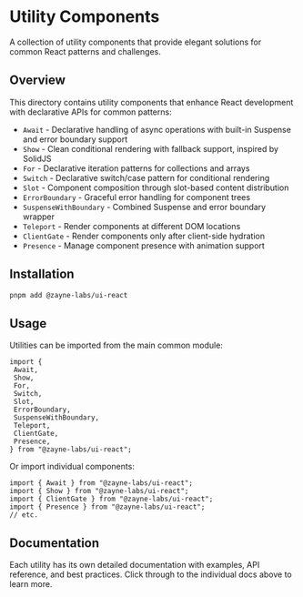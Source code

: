 # Utility Components

A collection of utility components that provide elegant solutions for common React patterns and challenges.

## Overview

This directory contains utility components that enhance React development with declarative APIs for common patterns:

- `Await` - Declarative handling of async operations with built-in Suspense and error boundary support
- `Show` - Clean conditional rendering with fallback support, inspired by SolidJS
- `For` - Declarative iteration patterns for collections and arrays
- `Switch` - Declarative switch/case pattern for conditional rendering
- `Slot` - Component composition through slot-based content distribution
- `ErrorBoundary` - Graceful error handling for component trees
- `SuspenseWithBoundary` - Combined Suspense and error boundary wrapper
- `Teleport` - Render components at different DOM locations
- `ClientGate` - Render components only after client-side hydration
- `Presence` - Manage component presence with animation support

## Installation

```bash
pnpm add @zayne-labs/ui-react
```

## Usage

Utilities can be imported from the main common module:

```tsx
import {
 Await,
 Show,
 For,
 Switch,
 Slot,
 ErrorBoundary,
 SuspenseWithBoundary,
 Teleport,
 ClientGate,
 Presence,
} from "@zayne-labs/ui-react";
```

Or import individual components:

```tsx
import { Await } from "@zayne-labs/ui-react";
import { Show } from "@zayne-labs/ui-react";
import { ClientGate } from "@zayne-labs/ui-react";
import { Presence } from "@zayne-labs/ui-react";
// etc.
```

## Documentation

Each utility has its own detailed documentation with examples, API reference, and best practices. Click through to the individual docs above to learn more.
